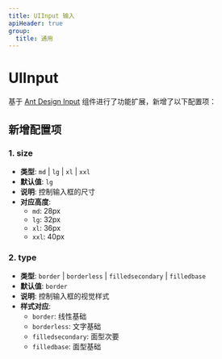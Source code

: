 ```yaml
---
title: UIInput 输入
apiHeader: true
group:
  title: 通用
---
```


# UIInput

基于 [Ant Design Input](https://ant-design.antgroup.com/components/input-cn?theme=light#api) 组件进行了功能扩展，新增了以下配置项：

## 新增配置项

### 1. size

- **类型**: `md` | `lg` | `xl` | `xxl`
- **默认值**: `lg`
- **说明**: 控制输入框的尺寸
- **对应高度**:
  - `md`: 28px
  - `lg`: 32px
  - `xl`: 36px
  - `xxl`: 40px

### 2. type

- **类型**: `border` | `borderless` | `filledsecondary` | `filledbase`
- **默认值**: `border`
- **说明**: 控制输入框的视觉样式
- **样式对应**:
  - `border`: 线性基础
  - `borderless`: 文字基础
  - `filledsecondary`: 面型次要
  - `filledbase`: 面型基础

<code src="./example/demo1.tsx"></code>
